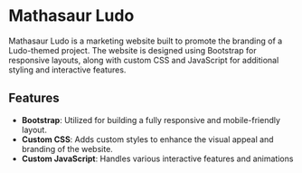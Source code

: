 # Mathasaur Ludo

Mathasaur Ludo is a marketing website built to promote the branding of a Ludo-themed project. The website is designed using Bootstrap for responsive layouts, along with custom CSS and JavaScript for additional styling and interactive features.

## Features

- **Bootstrap**: Utilized for building a fully responsive and mobile-friendly layout.
- **Custom CSS**: Adds custom styles to enhance the visual appeal and branding of the website.
- **Custom JavaScript**: Handles various interactive features and animations
